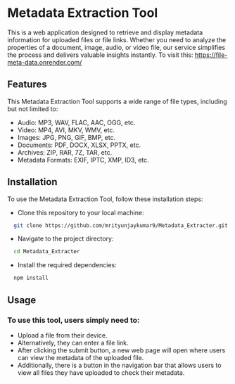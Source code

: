 
# Metadata Extraction Tool

This is a web application designed to retrieve and display metadata information for uploaded files or file links. Whether you need to analyze the properties of a document, image, audio, or video file, our service simplifies the process and delivers valuable insights instantly.
To visit this: https://file-meta-data.onrender.com/


## Features

This Metadata Extraction Tool supports a wide range of file types, including but not limited to:

- Audio: MP3, WAV, FLAC, AAC, OGG, etc.
- Video: MP4, AVI, MKV, WMV, etc.
- Images: JPG, PNG, GIF, BMP, etc.
- Documents: PDF, DOCX, XLSX, PPTX, etc.
- Archives: ZIP, RAR, 7Z, TAR, etc.
- Metadata Formats: EXIF, IPTC, XMP, ID3, etc.



## Installation

To use the Metadata Extraction Tool, follow these installation steps:

- Clone this repository to your local machine:

```bash
  git clone https://github.com/mrityunjaykumar9/Metadata_Extracter.git
```

- Navigate to the project directory:

```bash
  cd Metadata_Extracter
```

- Install the required dependencies:

```bash
  npm install
```

## Usage

### To use this tool, users simply need to:

- Upload a file from their device.
- Alternatively, they can enter a file link.
- After clicking the submit button, a new web page will open where users can view the metadata of the uploaded file.
- Additionally, there is a button in the navigation bar that allows users to view all files they have uploaded to check their metadata.
